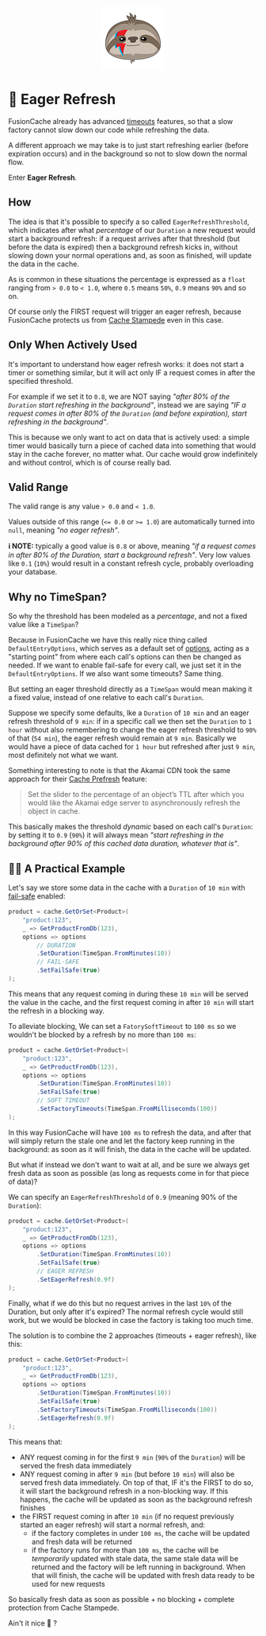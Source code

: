 <div align="center">

![FusionCache logo](logo-128x128.png)

</div>

# 🦅 Eager Refresh

FusionCache already has advanced [timeouts](Timeouts.md) features, so that a slow factory cannot slow down our code while refreshing the data.

A different approach we may take is to just start refreshing earlier (before expiration occurs) and in the background so not to slow down the normal flow.

Enter **Eager Refresh**.

## How

The idea is that it's possible to specify a so called `EagerRefreshThreshold`, which indicates after what *percentage* of our `Duration` a new request would start a background refresh: if a request arrives after that threshold (but before the data is expired) then a background refresh kicks in, without slowing down your normal operations and, as soon as finished, will update the data in the cache.

As is common in these situations the percentage is expressed as a `float` ranging from `> 0.0` to `< 1.0`, where `0.5` means `50%`, `0.9` means `90%` and so on.

Of course only the FIRST request will trigger an eager refresh, because FusionCache protects us from [Cache Stampede](CacheStampede.md) even in this case.

## Only When Actively Used

It's important to understand how eager refresh works: it does not start a timer or something similar, but it will act only IF a request comes in after the specified threshold.

For example if we set it to `0.8`, we are NOT saying *"after 80% of the `Duration` start refreshing in the background"*, instead we are saying *"IF a request comes in after 80% of the `Duration` (and before expiration), start refreshing in the background"*.

This is because we  only want to act on data that is actively used: a simple timer would basically turn a piece of cached data into something that would stay in the cache forever, no matter what. Our cache would grow indefinitely and without control, which is of course really bad.

## Valid Range

The valid range is any value `> 0.0` and `< 1.0`.

Values outside of this range (`<= 0.0` or `>= 1.0`) are automatically turned into `null`, meaning *"no eager refresh"*.

**ℹ NOTE:** typically a good value is `0.8` or above, meaning *"if a request comes in after 80% of the Duration, start a background refresh"*. Very low values like `0.1` (`10%`) would result in a constant refresh cycle, probably overloading your database.

## Why no TimeSpan?

So why the threshold has been modeled as a *percentage*, and not a fixed value like a `TimeSpan`?

Because in FusionCache we have this really nice thing called `DefaultEntryOptions`, which serves as a default set of [options](Options.md), acting as a "starting point" from where each call's options can then be changed as needed. If we want to enable fail-safe for every call, we just set it in the `DefaultEntryOptions`. If we also want some timeouts? Same thing.

But setting an eager threshold directly as a `TimeSpan` would mean making it a fixed value, instead of one relative to each call's `Duration`.

Suppose we specify some defaults, lke a `Duration` of `10 min` and an eager refresh threshold of `9 min`: if in a specific call we then set the `Duration` to `1 hour` without also remembering to change the eager refresh threshold to `90%` of that (`54 min`), the eager refresh would remain at `9 min`. Basically we would have a piece of data cached for `1 hour` but refreshed after just `9 min`, most definitely not what we want.

Something interesting to note is that the Akamai CDN took the same approach for their [Cache Prefresh](https://techdocs.akamai.com/property-mgr/docs/cache-prefresh-refresh) feature:

> Set the slider to the percentage of an object’s TTL after which you would like the ​Akamai​ edge server to asynchronously refresh the object in cache.

This basically makes the threshold *dynamic* based on each call's `Duration`: by setting it to `0.9` (`90%`) it will always mean *"start refreshing in the background after 90% of this cached data duration, whatever that is"*.

## 👩‍💻 A Practical Example

Let's say we store some data in the cache with a `Duration` of `10 min` with [fail-safe](FailSafe.md) enabled:

```csharp
product = cache.GetOrSet<Product>(
    "product:123",
    _ => GetProductFromDb(123),
    options => options
        // DURATION
        .SetDuration(TimeSpan.FromMinutes(10))
        // FAIL-SAFE
        .SetFailSafe(true)
);
```

This means that any request coming in during these `10 min` will be served the value in the cache, and the first request coming in after `10 min` will start the refresh in a blocking way.

To alleviate blocking, We can set a `FatorySoftTimeout` to `100 ms` so we wouldn't be blocked by a refresh by no more than `100 ms`:

```csharp
product = cache.GetOrSet<Product>(
    "product:123",
    _ => GetProductFromDb(123),
    options => options
        .SetDuration(TimeSpan.FromMinutes(10))
        .SetFailSafe(true)
        // SOFT TIMEOUT
        .SetFactoryTimeouts(TimeSpan.FromMilliseconds(100))
);
```

In this way FusionCache will have `100 ms` to refresh the data, and after that will simply return the stale one and let the factory keep running in the background: as soon as it will finish, the data in the cache will be updated.

But what if instead we don't want to wait at all, and be sure we always get fresh data as soon as possible (as long as requests come in for that piece of data)?

We can specify an `EagerRefreshThreshold` of `0.9` (meaning 90% of the `Duration`):

```csharp
product = cache.GetOrSet<Product>(
    "product:123",
    _ => GetProductFromDb(123),
    options => options
        .SetDuration(TimeSpan.FromMinutes(10))
        .SetFailSafe(true)
        // EAGER REFRESH
        .SetEagerRefresh(0.9f)
);
```

Finally, what if we do this but no request arrives in the last `10%` of the Duration, but only after it's expired? The normal refresh cycle would still work, but we would be blocked in case the factory is taking too much time.

The solution is to combine the 2 approaches (timeouts + eager refresh), like this:

```csharp
product = cache.GetOrSet<Product>(
    "product:123",
    _ => GetProductFromDb(123),
    options => options
        .SetDuration(TimeSpan.FromMinutes(10))
        .SetFailSafe(true)
        .SetFactoryTimeouts(TimeSpan.FromMilliseconds(100))
        .SetEagerRefresh(0.9f)
);
```

This means that:
- ANY request coming in for the first `9 min` (`90%` of the `Duration`) will be served the fresh data immediately
- ANY request coming in after `9 min` (but before `10 min`) will also be served fresh data immediately. On top of that, IF it's the FIRST to do so, it will start the background refresh in a non-blocking way. If this happens, the cache will be updated as soon as the background refresh finishes
- the FIRST request coming in after `10 min` (if no request previously started an eager refresh) will start a normal refresh, and:
  - if the factory completes in under `100 ms`, the cache will be updated and fresh data will be returned
  - if the factory runs for more than `100 ms`, the cache will be *temporarily* updated with stale data, the same stale data will be returned and the factory will be left running in background. When that will finish, the cache will be updated with fresh data ready to be used for new requests

So basically fresh data as soon as possible + no blocking + complete protection from Cache Stampede.

Ain't it nice 😬 ?
